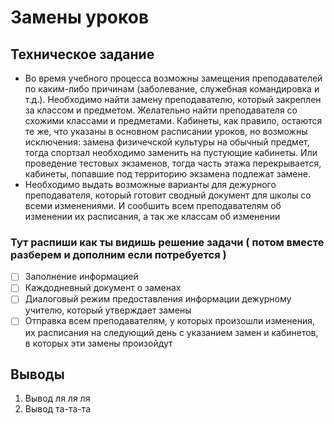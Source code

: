 # Замены уроков
## Техническое задание
- Во время учебного процесса возможны замещения преподавателей по каким-либо причинам (заболевание, служебная командировка и т.д.). Необходимо найти замену преподавателю, который закреплен за классом и предметом. Желательно найти преподавателя со схожими классами и предметами. Кабинеты, как правило, остаются те же, что указаны в основном расписании уроков, но возможны исключения: замена физичечской культуры на обычный предмет, тогда спортзал необходимо заменить на пустующие кабинеты. Или проведение тестовых экзаменов, тогда часть этажа перекрывается, кабинеты, попавшие под территорию экзамена подлежат замене.
- Необходимо выдать возможные варианты для дежурного преподавателя, который готовит сводный документ для школы со всеми изменениями. И сообшить всем преподавателям об изменении их расписания, а так же классам об изменении
  
### Тут распиши как ты видишь решение задачи ( потом вместе разберем и дополним если потребуется )
  - [ ] Заполнение информацией
  - [ ] Каждодневный документ о заменах
  - [ ] Диалоговый режим предоставления информации дежурному учителю, который утверждает замены
  - [ ] Отправка всем преподавателям, у которых произошли изменения, их расписания на следующий день с указанием замен и кабинетов, в которых эти замены произойдут
## Выводы

1. Вывод ля ля ля 
2. Вывод та-та-та 


